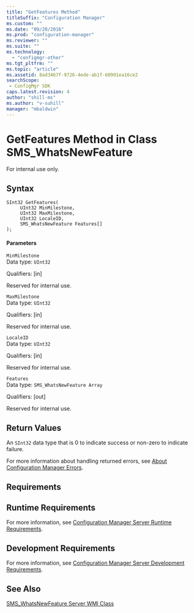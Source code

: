 ```yaml
---
title: "GetFeatures Method"
titleSuffix: "Configuration Manager"
ms.custom: ""
ms.date: "09/20/2016"
ms.prod: "configuration-manager"
ms.reviewer: ""
ms.suite: ""
ms.technology:
  - "configmgr-other"
ms.tgt_pltfrm: ""
ms.topic: "article"
ms.assetid: 8ad3467f-9726-4ede-ab1f-60991ea16ce2searchScope: - ConfigMgr SDK
caps.latest.revision: 4
author: "shill-ms"
ms.author: "v-suhill"
manager: "mbaldwin"
---
```

# GetFeatures Method in Class SMS_WhatsNewFeature
For internal use only.  

## Syntax  

```  
SInt32 GetFeatures(  
     UInt32 MinMilestone,  
     UInt32 MaxMilestone,  
     UInt32 LocaleID,  
     SMS_WhatsNewFeature Features[]  
);  

```  

#### Parameters  
 `MinMilestone`  
 Data type: `UInt32`  

 Qualifiers: [in]  

 Reserved for internal use.  

 `MaxMilestone`  
 Data type: `UInt32`  

 Qualifiers: [in]  

 Reserved for internal use.  

 `LocaleID`  
 Data type: `UInt32`  

 Qualifiers: [in]  

 Reserved for internal use.  

 `Features`  
 Data type: `SMS_WhatsNewFeature Array`  

 Qualifiers: [out]  

 Reserved for internal use.  

## Return Values  
 An `SInt32` data type that is 0 to indicate success or non-zero to indicate failure.  

 For more information about handling returned errors, see [About Configuration Manager Errors](../../../develop/core/understand/about-configuration-manager-errors.md).  

## Requirements  

## Runtime Requirements  
 For more information, see [Configuration Manager Server Runtime Requirements](../../../develop/core/reqs/server-runtime-requirements.md).  

## Development Requirements  
 For more information, see [Configuration Manager Server Development Requirements](../../../develop/core/reqs/server-development-requirements.md).  

## See Also  
 [SMS_WhatsNewFeature Server WMI Class](../../../develop/reference/misc/sms_whatsnewfeature-server-wmi-class.md)
